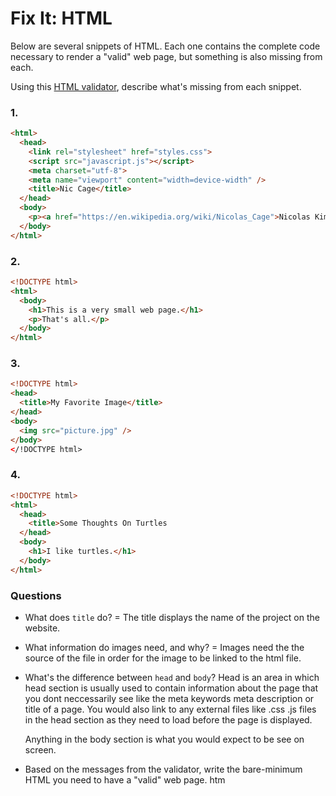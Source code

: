 # Fix It: HTML

Below are several snippets of HTML. Each one contains the complete code necessary to render a "valid" web page, but something is also missing from each.

Using this [HTML validator](https://validator.w3.org/nu/#textarea), describe what's missing from each snippet.

### 1.

```html
<html>
  <head>
    <link rel="stylesheet" href="styles.css">
    <script src="javascript.js"></script>
    <meta charset="utf-8">
    <meta name="viewport" content="width=device-width" />
    <title>Nic Cage</title>
  </head>
  <body>
    <p><a href="https://en.wikipedia.org/wiki/Nicolas_Cage">Nicolas Kim Coppola</a>, known professionally as Nicolas Cage, is an American actor and producer. He has performed in the leading roles of a variety of films, ranging from romantic comedies and dramas to science fiction and action films.</p>
  </body>
</html>
```

### 2.

```html
<!DOCTYPE html>
<html>
  <body>
    <h1>This is a very small web page.</h1>
    <p>That's all.</p>
  </body>
</html>
```

### 3.

```html
<!DOCTYPE html>
<head>
  <title>My Favorite Image</title>
</head>
<body>
  <img src="picture.jpg" />
</body>
</!DOCTYPE html>
```

### 4.

```html
<!DOCTYPE html>
<html>
  <head>
    <title>Some Thoughts On Turtles
  </head>
  <body>
    <h1>I like turtles.</h1>
  </body>
</html>
```

### Questions

- What does `title` do? = The title displays the name of the project on the website.
- What information do images need, and why? = Images need the the source of the file in order for the image to be linked to the html file.
- What's the difference between `head` and `body`? Head is an area in which  head section is usually used to contain information about the page that you dont neccessarily see like the meta keywords meta description or title of a page. You would also link to any external files like .css .js files in the head section as they need to load before the page is displayed.

    Anything in the body section is what you would expect to be see on screen.
- Based on the messages from the validator, write the bare-minimum HTML you need to have a "valid" web page.
 htm

